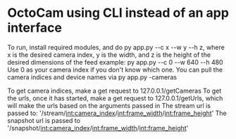 # OctoCam using CLI instead of an app interface
To run, install required modules, and do py app.py --c x --w y --h z, where x is the desired camera index, y is the width, and z is the height of the desired dimensions of the feed
example: py app.py --c 0 --w 640 --h 480
Use 0 as your camera index if you don't know which one.
You can pull the camera indices and device names via py app.py -cameras

To get camera indices, make a get request to 127.0.0.1/getCameras
To get the urls, once it has started, make a get request to 127.0.0.1/getUrls, which will make the urls based on the arguments passed in
The stream url is passed to: '/stream/<int:camera_index>/<int:frame_width>/<int:frame_height>'
The snapshot url is passed to '/snapshot/<int:camera_index>/<int:frame_width>/<int:frame_height>'